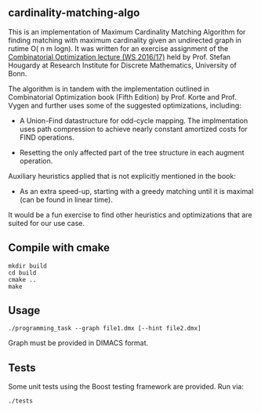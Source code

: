 cardinality-matching-algo
-------------------------
This is an implementation of Maximum Cardinality Matching Algorithm for finding matching with maximum cardinality given an undirected graph in rutime O( n m logn). It was written for an exercise assignment of the [Combinatorial Optimization lecture (WS 2016/17)](http://www.or.uni-bonn.de/lectures/ws16/cows16.html) held by Prof. Stefan Hougardy at Research Institute for Discrete Mathematics, University of Bonn.

The algorithm is in tandem with the implementation outlined in Combinatorial Optimization book (Fifth Edition) by Prof. Korte and Prof. Vygen and further uses some of the suggested optimizations, including:

* A Union-Find datastructure for odd-cycle mapping. The implmentation uses path compression to achieve nearly constant amortized costs for FIND operations.

* Resetting the only affected part of the tree structure in each augment operation.

Auxiliary heuristics applied that is not explicitly mentioned in the book:

* As an extra speed-up, starting with a greedy matching until it is maximal (can be found in linear time).

It would be a fun exercise to find other heuristics and optimizations that are suited for our use case.


Compile with cmake
-------------------------
```
mkdir build
cd build
cmake ..
make
```

Usage
-----
`./programming_task --graph file1.dmx [--hint file2.dmx]`

Graph must be provided in DIMACS format.

Tests
-----
Some unit tests using the Boost testing framework are provided.
Run via: 

`./tests`
